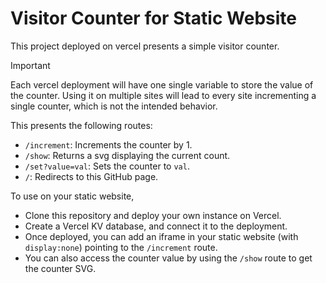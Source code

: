 # Visitor Counter for Static Website

This project deployed on vercel presents a simple visitor counter.

> [!Important]
> Each vercel deployment will have one single variable to store the value of the counter. Using it on multiple sites will lead to every site incrementing a single counter, which is not the intended behavior.

This presents the following routes:

- `/increment`: Increments the counter by 1.
- `/show`: Returns a svg displaying the current count.
- `/set?value=val`: Sets the counter to `val`.
- `/`: Redirects to this GitHub page.

To use on your static website,

- Clone this repository and deploy your own instance on Vercel.
- Create a Vercel KV database, and connect it to the deployment.
- Once deployed, you can add an iframe in your static website (with `display:none`) pointing to the `/increment` route.
- You can also access the counter value by using the `/show` route to get the counter SVG.
